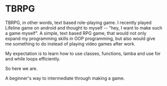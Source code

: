 # TBRPG

TBRPG, in other words, text based role-playing game. I recently played Lifeline game on android and thought to myself -- "hey, I want to make such a game myself". A simple, text based RPG game, that would not only expand my programming skills in OOP programming, but also would give me something to do instead of playing video games after work.

My expectation is to learn how to use classes, functions, lamba and use for and while loops efficiently.

So here we are.

A beginner's way to intermediate through making a game.
